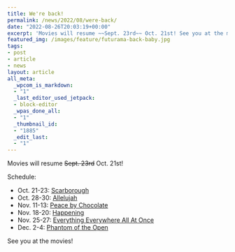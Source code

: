 ```yaml
---
title: We're back!
permalink: /news/2022/08/were-back/
date: "2022-08-26T20:03:19+00:00"
excerpt: 'Movies will resume ~~Sept. 23rd~~ Oct. 21st! See you at the movies!'
featured_img: /images/feature/futurama-back-baby.jpg
tags:
- post
- article
- news
layout: article
all_meta:
  _wpcom_is_markdown:
  - "1"
  _last_editor_used_jetpack:
  - block-editor
  _wpas_done_all:
  - "1"
  _thumbnail_id:
  - "1885"
  _edit_last:
  - "1"
---
```


Movies will resume ~~Sept. 23rd~~ Oct. 21st!

Schedule:

- Oct. 21-23: [Scarborough](https://evanstheatre.ca/movie/scarborough/)
- Oct. 28-30: [Allelujah](https://evanstheatre.ca/movie/allelujah/)
- Nov. 11-13: [Peace by Chocolate](https://evanstheatre.ca/movie/peace-by-chocolate/)
- Nov. 18-20: [Happening](https://evanstheatre.ca/movie/happening/)
- Nov. 25-27: [Everything Everywhere All At Once](https://evanstheatre.ca/movie/everything-everywhere-all-at-once/)
- Dec. 2-4: [Phantom of the Open](https://evanstheatre.ca/movie/the-phantom-of-the-open/)

See you at the movies!